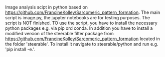 Image analysis scipt in python based on https://github.com/FrancineKolley/Sarcomeric_pattern_formation. The main script is image.py, the jupyter notebooks are for testing purposes. The script is NOT finished. TO use the script, you have to install the necessary python packages e.g. via pip ord conda. In addition you have to install a modified version of the steerable filter package from https://github.com/FrancineKolley/Sarcomeric_pattern_formation located in the folder 'steerable'. To install it navigate to steerable/python and run e.g. 'pip install -e.'.